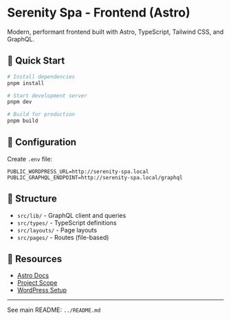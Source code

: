 # Serenity Spa - Frontend (Astro)

Modern, performant frontend built with Astro, TypeScript, Tailwind CSS, and GraphQL.

## 🚀 Quick Start

```bash
# Install dependencies
pnpm install

# Start development server
pnpm dev

# Build for production
pnpm build
```

## 🔧 Configuration

Create `.env` file:

```env
PUBLIC_WORDPRESS_URL=http://serenity-spa.local
PUBLIC_GRAPHQL_ENDPOINT=http://serenity-spa.local/graphql
```

## 📁 Structure

- `src/lib/` - GraphQL client and queries
- `src/types/` - TypeScript definitions
- `src/layouts/` - Page layouts
- `src/pages/` - Routes (file-based)

## 📖 Resources

- [Astro Docs](https://docs.astro.build/)
- [Project Scope](../PROJECT_SCOPE.md)
- [WordPress Setup](../wordpress/SETUP_GUIDE.md)

---

See main README: `../README.md`
